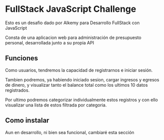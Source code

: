 # FullStack JavaScript Challenge

Esto es un desafio dado por Alkemy para Desarrollo FullStack con JavaScript

Consta de una aplicacion web para administración de presupuesto personal, desarrollada junto a su propia API

## Funciones

Como usuarios, tendremos la capacidad de registrarnos e iniciar sesión.

Tambien podremos, ya habiendo iniciado sesion, cargar ingresos y egresos de dinero, y visualizar tanto el balance total como los ultimos 10 datos registrados.

Por ultimo podremos categorizar individualmente estos registros y con ello visualizar una lista de estos filtrada por categoria.

## Como instalar

Aun en desarrollo, ni bien sea funcional, cambiaré esta sección
